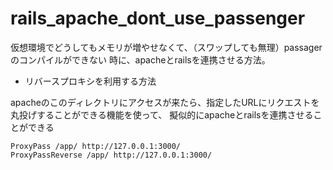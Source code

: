 # rails_apache_dont_use_passenger

仮想環境でどうしてもメモリが増やせなくて、（スワップしても無理）passagerのコンパイルができない
時に、apacheとrailsを連携させる方法。

- リバースプロキシを利用する方法

apacheのこのディレクトリにアクセスが来たら、指定したURLにリクエストを丸投げすることができる機能を使って、
擬似的にapacheとrailsを連携させることができる

```
ProxyPass /app/ http://127.0.0.1:3000/
ProxyPassReverse /app/ http://127.0.0.1:3000/
```
